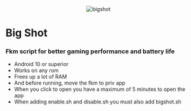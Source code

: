 <div align="center">

![bigshot](https://github.com/Klebinhop/BigShot/assets/120269841/312114a0-f094-4924-b6b8-ec27eeffceb0)

</div>

# Big Shot
### Fkm script for better gaming performance and battery life

* Android 10 or superior
* Works on any rom
* Frees up a lot of RAM
* And before running, move the fkm to priv app
* When you click to open you have a maximum of 5 minutes to open the app
* When adding enable.sh and disable.sh you must also add bigshot.sh
